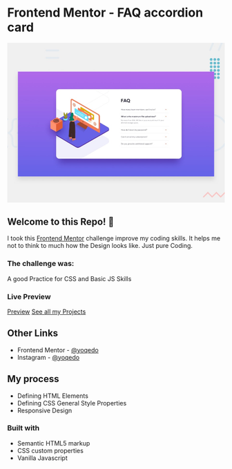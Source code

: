 # Frontend Mentor - FAQ accordion card

![Design preview for the FAQ accordion card coding challenge](./design/desktop-preview.jpg)

## Welcome to this Repo! 👋
I took this [Frontend Mentor](https://www.frontendmentor.io) challenge improve my coding skills.
It helps me not to think to much how the Design looks like.
Just pure Coding.

### The challenge was:

A good Practice for CSS and Basic JS Skills

### Live Preview

[Preview](https://y15.netlify.app)
[See all my Projects](https://yprojects.netlify.app)

## Other Links

- Frontend Mentor - [@yoqedo](https://www.frontendmentor.io/profile/yoqedo)
- Instagram - [@yoqedo](https://www.instagram.com/yoqedo/)

## My process

- Defining HTML Elements
- Defining CSS General Style Properties
- Responsive Design

### Built with

- Semantic HTML5 markup
- CSS custom properties
- Vanilla Javascript

